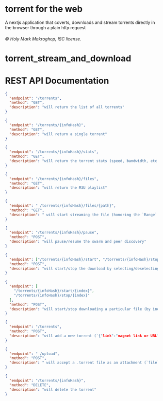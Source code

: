 # torrent for the web

A nextjs application that coverts, downloads and stream torrents directly in the browser through a plain http request

###### © Holy Mark Makroghop, ISC license.

# torrent_stream_and_download

# REST API Documentation

```json
{
  "endpoint": "/torrents",
  "method": "GET",
  "description": "will return the list of all torrents"
}
```

```json
{
  "endpoint": "/torrents/{infoHash}",
  "method": "GET",
  "description": "will return a single torrent"
}
```

```json
{
  "endpoint": "/torrents/{infoHash}/stats",
  "method": "GET",
  "description": "will return the torrent stats (speed, bandwidth, etc.)"
}
```

```json
{
  "endpoint": "/torrents/{infoHash}/files",
  "method": "GET",
  "description": "will return the M3U playlist"
}
```

```json
{
  "endpoint": " /torrents/{infoHash}/files/{path}",
  "method": "GET",
  "description": " will start streaming the file (honoring the `Range` header)"
}
```

```json
{
  "endpoint": "/torrents/{infoHash}/pause",
  "method": "POST",
  "description": "will pause/resume the swarm and peer discovery"
}
```

```json
{
  "endpoint": ["/torrents/{infoHash}/start", "/torrents/{infoHash}/stop"],
  "method": "POST",
  "description": "will start/stop the download by selecting/deselecting all files"
}
```

```json
{
  "endpoint": [
    "/torrents/{infoHash}/start/{index}",
    "/torrents/{infoHash}/stop/{index}"
  ],
  "method": "POST",
  "description": "will start/stop downloading a particular file (by index)"
}
```

```json
{
  "endpoint": "/torrents",
  "method": "POST",
  "description": "will add a new torrent (`{"link":"magnet link or URL"`)}"
}
```

```json
{
  "endpoint": " /upload",
  "method": "POST",
  "description": " will accept a .torrent file as an attachment (`file` field in `multipart/form-data`)"
}
```

```json
{
  "endpoint": "/torrents/{infoHash}",
  "method": "DELETE",
  "description": "will delete the torrent"
}
```


